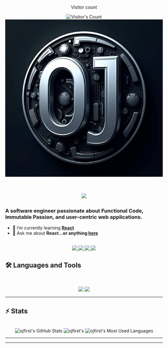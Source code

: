 <div align="center"> 
  <p>Visitor count</p>
  <img src="https://profile-counter.glitch.me/ojfirst/count.svg" alt="Visitor's Count" />
</div>

<img src="https://github.com/ojfirst/ojfirst/blob/main/oj.jpg" alt="Banner of a developer sitting in front of a desk">


<h1 align="center">
    <img src="https://readme-typing-svg.herokuapp.com/?font=Inter&size=48&center=true&vCenter=true&width=500&height=70&color=4493F8&duration=4000&lines=Hi+There!+👋;+I'm+Simon+Aina!;" />
</h1>

### A software engineer passionate about Functional Code, Immutable Passion, and user-centric web applications.

- 🌱 I’m currently learning **[React](https://blog.bytebytego.com/p/free-system-design-pdf-158-pages)**
- 💬 Ask me about **React...or anything [here](https://github.com/ojfirst/ojfirst/issues)**

<br>

<div align="center">
  <a href="simonaina@outlook.com">
    <img src="https://img.shields.io/badge/outlook-333333?style=for-the-badge&logo=gmail&logoColor=blue" />
  </a>
  <a href="x.com/ojreliev?t=KNsX8L2wQFzY_KresrcdmQ&s=09">
    <img src="https://img.shields.io/badge/X-333333?style=for-the-badge&logo=X&logoColor=blue" />
  </a>
  <a href="www.linkedin.com/in/simonaina" target="_blank">
    <img src="https://img.shields.io/badge/LinkedIn-0077B5?style=for-the-badge&logo=linkedin&logoColor=white" target="_blank" />
  </a>
  <a href="https://www.instagram.com/oj1st?igsh=MWlmdXNxMGQ5MWVnZg==" target="_blank">
    <img src="https://img.shields.io/badge/Instagram-333333?style=for-the-badge&logo=Instagram&logoColor=red" target="_blank" />
  </a>
  </a>
</div>

## 🛠️ Languages and Tools

<br>

<p align="center">
  <img src="https://skillicons.dev/icons?i=html,css,sass,tailwind,git" />
  <img src="https://skillicons.dev/icons?i=js,react,nextjs,redux" />
</p>

<hr>


## ⚡️ Stats

<br>

<div align=center>
  <img width=390 src="https://github-readme-stats.vercel.app/api?username=ojfirst&theme=transparent&count_private=true&show_icons=true&rank_icon=github&locale=en" alt="ojfirst's GitHub Stats" />
  <img width=390 src="https://github-readme-streak-stats.herokuapp.com/?user=ojfirst&theme=transparent&count_private=true&border_radius=10&locale=en" alt="ojfirst's" />
  <img width=325 src="https://github-readme-stats.vercel.app/api/top-langs?username=ojfirst&theme=transparent&layout=donut&hide=css&langs_count=8&border_radius=10&show_icons=true&locale=en" alt="ojfirst's Most Used Languages" />
</div>

<hr>




<hr>

